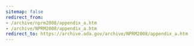 ```yaml
---
sitemap: false
redirect_from:
- /archive/nprm2008/appendix_a.htm
- /archive/NPRM2008/appendix_a.htm
redirect_to: https://archive.ada.gov/archive/NPRM2008/appendix_a.htm
---
```


